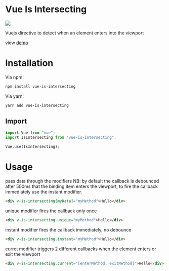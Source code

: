 # Vue Is Intersecting

<a href="https://vuejs.org/"><img src="https://img.shields.io/badge/vue-2.6-brightgreen"/></a>

Vuejs directive to detect when an element enters into the viewport

view <a href="https://verylazyloading.herokuapp.com/">demo</a>

# Installation

Via npm:

```bash
npm install vue-is-intersecting
```

Via yarn:

```bash
yarn add vue-is-intersecting
```

## Import

```js
import Vue from "vue";
import IsIntersecting from "vue-is-intersecting";

Vue.use(IsIntersecting);
```

# Usage

pass data through the modifiers
NB: by default the callback is debounced after 500ms that the binding item enters the viewport, to fire the callback immediately use the instant modifier.

```html
<div v-is-intersecting[myData]="myMethod">Hello</div>
```

unique modifier fires the callback only once

```html
<div v-is-intersecting.unique="myMethod">Hello</div>
```

instant modifier fires the callback immediately, no debounce

```html
<div v-is-intersecting.instant="myMethod">Hello</div>
```

curret modifier triggers 2 different callbacks when the element enters or exit the viewport

```html
<div v-is-intersecting.current="[enterMethod, exitMethod]">Hello</div>
```
